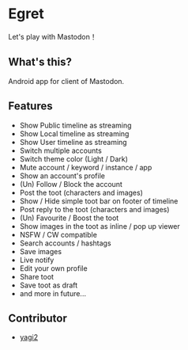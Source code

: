 # Egret
Let's play with Mastodon！

## What's this?
Android app for client of Mastodon.

## Features
- Show Public timeline as streaming
- Show Local timeline as streaming
- Show User timeline as streaming
- Switch multiple accounts
- Switch theme color (Light / Dark)
- Mute account / keyword / instance / app
- Show an account's profile
- (Un) Follow / Block the account
- Post the toot (characters and images)
- Show / Hide simple toot bar on footer of timeline
- Post reply to the toot (characters and images)
- (Un) Favourite / Boost the toot
- Show images in the toot as inline / pop up viewer
- NSFW / CW compatible
- Search accounts / hashtags
- Save images
- Live notify
- Edit your own profile
- Share toot
- Save toot as draft
- and more in future...

## Contributor
- [yagi2](https://github.com/yagi2)
